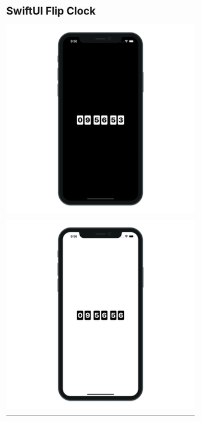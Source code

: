 # SwiftUI Flip Clock

![SwiftUI Flip Clock 1](./SwiftUIFlipClock_1.png "SwiftUI Flip Clock 1")

![SwiftUI Flip Clock 2](./SwiftUIFlipClock_2.png "SwiftUI Flip Clock 2")

---
